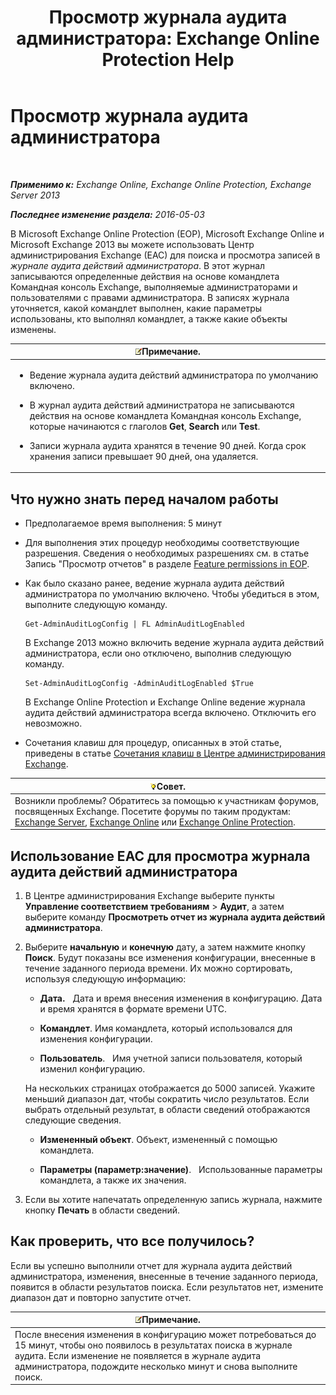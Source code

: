 ﻿---
title: 'Просмотр журнала аудита администратора: Exchange Online Protection Help'
TOCTitle: Просмотр журнала аудита администратора
ms:assetid: 5c62072a-556d-4fea-9973-d668c6b9fd57
ms:mtpsurl: https://technet.microsoft.com/ru-ru/library/Dn342832(v=EXCHG.150)
ms:contentKeyID: 56270659
ms.date: 05/23/2018
mtps_version: v=EXCHG.150
ms.translationtype: MT
---

# Просмотр журнала аудита администратора

 

_**Применимо к:** Exchange Online, Exchange Online Protection, Exchange Server 2013_

_**Последнее изменение раздела:** 2016-05-03_

В Microsoft Exchange Online Protection (EOP), Microsoft Exchange Online и Microsoft Exchange 2013 вы можете использовать Центр администрирования Exchange (EAC) для поиска и просмотра записей в *журнале аудита действий администратора*. В этот журнал записываются определенные действия на основе командлета Командная консоль Exchange, выполняемые администраторами и пользователями с правами администратора. В записях журнала уточняется, какой командлет выполнен, какие параметры использованы, кто выполнял командлет, а также какие объекты изменены.

<table>
<colgroup>
<col style="width: 100%" />
</colgroup>
<thead>
<tr class="header">
<th><img src="images/JJ126620.note(EXCHG.150).gif" title="Примечание" alt="Примечание" />Примечание.</th>
</tr>
</thead>
<tbody>
<tr class="odd">
<td><ul>
<li><p>Ведение журнала аудита действий администратора по умолчанию включено.</p></li>
<li><p>В журнал аудита действий администратора не записываются действия на основе командлета Командная консоль Exchange, которые начинаются с глаголов <strong>Get</strong>, <strong>Search</strong> или <strong>Test</strong>.</p></li>
<li><p>Записи журнала аудита хранятся в течение 90 дней. Когда срок хранения записи превышает 90 дней, она удаляется.</p></li>
</ul></td>
</tr>
</tbody>
</table>


## Что нужно знать перед началом работы

  - Предполагаемое время выполнения: 5 минут

  - Для выполнения этих процедур необходимы соответствующие разрешения. Сведения о необходимых разрешениях см. в статье Запись "Просмотр отчетов" в разделе [Feature permissions in EOP](https://technet.microsoft.com/ru-ru/library/jj723125\(v=exchg.150\)).

  - Как было сказано ранее, ведение журнала аудита действий администратора по умолчанию включено. Чтобы убедиться в этом, выполните следующую команду.
    
        Get-AdminAuditLogConfig | FL AdminAuditLogEnabled
    
    В Exchange 2013 можно включить ведение журнала аудита действий администратора, если оно отключено, выполнив следующую команду.
    
        Set-AdminAuditLogConfig -AdminAuditLogEnabled $True
    
    В Exchange Online Protection и Exchange Online ведение журнала аудита действий администратора всегда включено. Отключить его невозможно.

  - Сочетания клавиш для процедур, описанных в этой статье, приведены в статье [Сочетания клавиш в Центре администрирования Exchange](keyboard-shortcuts-in-the-exchange-admin-center-exchange-online-protection-help.md).

<table>
<thead>
<tr class="header">
<th><img src="images/Bb124558.tip(EXCHG.150).gif" title="Совет" alt="Совет" />Совет.</th>
</tr>
</thead>
<tbody>
<tr class="odd">
<td>Возникли проблемы? Обратитесь за помощью к участникам форумов, посвященных Exchange. Посетите форумы по таким продуктам: <a href="https://go.microsoft.com/fwlink/p/?linkid=60612">Exchange Server</a>, <a href="https://go.microsoft.com/fwlink/p/?linkid=267542">Exchange Online</a> или <a href="https://go.microsoft.com/fwlink/p/?linkid=285351">Exchange Online Protection</a>.</td>
</tr>
</tbody>
</table>


## Использование EAC для просмотра журнала аудита действий администратора

1.  В Центре администрирования Exchange выберите пункты **Управление соответствием требованиям** \> **Аудит**, а затем выберите команду **Просмотреть отчет из журнала аудита действий администратора**.

2.  Выберите **начальную** и **конечную** дату, а затем нажмите кнопку **Поиск**. Будут показаны все изменения конфигурации, внесенные в течение заданного периода времени. Их можно сортировать, используя следующую информацию:
    
      - **Дата.**   Дата и время внесения изменения в конфигурацию. Дата и время хранятся в формате времени UTC.
    
      - **Командлет**. Имя командлета, который использовался для изменения конфигурации.
    
      - **Пользователь**.   Имя учетной записи пользователя, который изменил конфигурацию.
    
    На нескольких страницах отображается до 5000 записей. Укажите меньший диапазон дат, чтобы сократить число результатов. Если выбрать отдельный результат, в области сведений отображаются следующие сведения.
    
      - **Измененный объект**. Объект, измененный с помощью командлета.
    
      - **Параметры (параметр:значение)**.   Использованные параметры командлета, а также их значения.

3.  Если вы хотите напечатать определенную запись журнала, нажмите кнопку **Печать** в области сведений.

## Как проверить, что все получилось?

Если вы успешно выполнили отчет для журнала аудита действий администратора, изменения, внесенные в течение заданного периода, появится в области результатов поиска. Если результатов нет, измените диапазон дат и повторно запустите отчет.

<table>
<thead>
<tr class="header">
<th><img src="images/JJ126620.note(EXCHG.150).gif" title="Примечание" alt="Примечание" />Примечание.</th>
</tr>
</thead>
<tbody>
<tr class="odd">
<td>После внесения изменения в конфигурацию может потребоваться до 15 минут, чтобы оно появилось в результатах поиска в журнале аудита. Если изменение не появляется в журнале аудита администратора, подождите несколько минут и снова выполните поиск.</td>
</tr>
</tbody>
</table>

